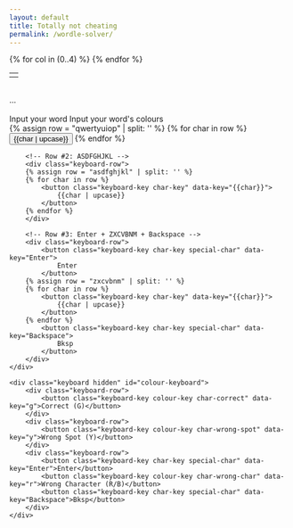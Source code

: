 ```yaml
---
layout: default
title: Totally not cheating
permalink: /wordle-solver/
---
```


<div class="template-holder hidden">
    <table> <!-- So the tr doesn't get deleted for being invalid -->
    <tr class="word-input-row">
        {% for col in (0..4) %}
        <td class="word-char char-nothing" data-col="{{col}}"></td>
        {% endfor %}
    </tr>
    </table>
</div>
<div class="top-screen">
    <div class="top-sides">
    </div>
    <table class="display-board" id="display-board">
        <!-- The JS will fill this up -->
    </table>
    <div class="top-sides" id="answer-info">
        ...
    </div>
</div>

<br>
<div id="message-box">
    <span class="msg" id="input-word">Input your word</span>
    <span class="msg hidden" id="input-colours">Input your word's colours</span>
</div>

<div class="keyboard-container">
    <div class="keyboard" id="char-keyboard">
        <!-- You can't create literal arrays in Liquid, but you can split a string into one -->
        <!-- https://heliumdev.com/blog/create-an-array-in-shopifys-liquid -->
        <!-- Row #1: QWERTYUIOP -->
        <div class="keyboard-row">
        {% assign row = "qwertyuiop" | split: '' %}
        {% for char in row %}
            <button class="keyboard-key char-key" data-key="{{char}}">
                {{char | upcase}}
            </button>
        {% endfor %}
        </div>
    
        <!-- Row #2: ASDFGHJKL -->
        <div class="keyboard-row">
        {% assign row = "asdfghjkl" | split: '' %}
        {% for char in row %}
            <button class="keyboard-key char-key" data-key="{{char}}">
                {{char | upcase}}
            </button>
        {% endfor %}
        </div>
    
        <!-- Row #3: Enter + ZXCVBNM + Backspace -->
        <div class="keyboard-row">
            <button class="keyboard-key char-key special-char" data-key="Enter">
                Enter
            </button>
        {% assign row = "zxcvbnm" | split: '' %}
        {% for char in row %}
            <button class="keyboard-key char-key" data-key="{{char}}">
                {{char | upcase}}
            </button>
        {% endfor %}
            <button class="keyboard-key char-key special-char" data-key="Backspace">
                Bksp
            </button>
        </div>
    </div>
    
    <div class="keyboard hidden" id="colour-keyboard">
        <div class="keyboard-row">
            <button class="keyboard-key colour-key char-correct" data-key="g">Correct (G)</button>
        </div>
        <div class="keyboard-row">
            <button class="keyboard-key colour-key char-wrong-spot" data-key="y">Wrong Spot (Y)</button>
        </div>
        <div class="keyboard-row">
            <button class="keyboard-key char-key special-char" data-key="Enter">Enter</button>
            <button class="keyboard-key colour-key char-wrong-char" data-key="r">Wrong Character (R/B)</button>
            <button class="keyboard-key char-key special-char" data-key="Backspace">Bksp</button>
        </div>
    </div>
</div>

<link href="/css/wordle.css" rel="stylesheet" type="text/css" media="all">
<script src="/js/wordle/wordle-words.js" type="text/javascript"></script>
<script src="/js/wordle/wordle-solver.js" type="text/javascript"></script>
<script>
    const rowTemplate = document
                        .querySelector(".template-holder")
                        .querySelector(".word-input-row");
    const displayBoard = document.querySelector("#display-board");
    const answerArea = document.querySelector("#answer-info");
    
    const renderer = new CurrentGuessDisplayer(rowTemplate, displayBoard);
    const colourKeyboard = new ColourKeyboard();
    const charKeyboard = new CharacterKeyboard();
    const solver = new Corpus(ALL_WORDS);
    const suggestionRenderer = new SuggestionDisplayer(answerArea, solver);
    const game = new Game(charKeyboard, colourKeyboard, renderer, suggestionRenderer, solver);

    // Enter characters when the user types
    document.onkeydown = (ev) => {
        game.handleKey(ev.key);
    }

    // Make the onscreen keys do something
    document.querySelectorAll(".keyboard-key").forEach((elem) => {
        elem.onclick = () => game.handleKey(elem.dataset.key);
    })

    // Finally, render the first line
    renderer.addNewRow();
    suggestionRenderer.display();
</script>
